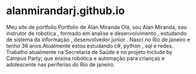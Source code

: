 # alanmirandarj.github.io
Meu site de portfolio
Portfolio de Alan Miranda 
Olá, sou Alan Miranda, sou instrutor de robotica , formado em analise e desenvolvimento , estudando de sistema da informação , desenvolvedor junior . Nasci no Rio de janeiro e tenho 36 anos.Atualmente estou estudando c#, python , sql e redes. Trabalho atualmente na Secretaria de Saúde e no projeto Include by Campus Party; que ensina robótica e automação para crianças e adolescente nas periferias do Rio de janeiro.
